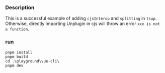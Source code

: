 ### Description
This is a successful example of adding `cjsInterop` and `splitting` in `tsup`. Otherwise, directly importing Unplugin in cjs will throw an error `xxx is not a function`.

### run

```
pnpm install
pnpm build
cd .\playground\vue-cli\
pnpm dev
```